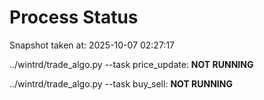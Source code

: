 # Process Status

Snapshot taken at: 2025-10-07 02:27:17

../wintrd/trade_algo.py --task price_update: **NOT RUNNING**

../wintrd/trade_algo.py --task buy_sell: **NOT RUNNING**

